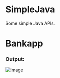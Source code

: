 # SimpleJava
Some simple Java APIs. 
# Bankapp
### Output:
![image](https://user-images.githubusercontent.com/32544961/119037232-48085e00-b98c-11eb-934e-d54431e2fe1f.png)
# 
